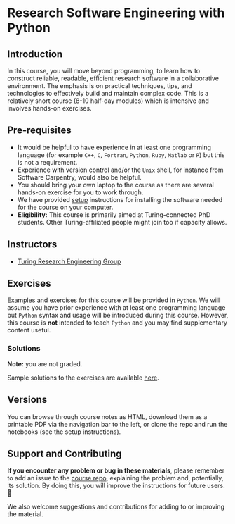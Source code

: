 # Research Software Engineering with Python

## Introduction

In this course, you will move beyond programming, to learn how to construct reliable, readable, efficient research software in a collaborative environment.
The emphasis is on practical techniques, tips, and technologies to effectively build and maintain complex code.
This is a relatively short course (8-10 half-day modules) which is intensive and involves hands-on exercises.

## Pre-requisites

- It would be helpful to have experience in at least one programming language (for example `C++`, `C`, `Fortran`, `Python`, `Ruby`, `Matlab` or `R`) but this is not a requirement.
- Experience with version control and/or the `Unix` shell, for instance from Software Carpentry, would also be helpful.
- You should bring your own laptop to the course as there are several hands-on exercise for you to work through.
- We have provided [setup](course_prerequisites/index.md) instructions for installing the software needed for the course on your computer.
- **Eligibility:** This course is primarily aimed at Turing-connected PhD students. Other Turing-affiliated people might join too if capacity allows.

## Instructors

- [Turing Research Engineering Group](https://www.turing.ac.uk/research/research-engineering)

## Exercises

Examples and exercises for this course will be provided in `Python`.
We will assume you have prior experience with at least one programming language but `Python` syntax and usage will be introduced during this course.
However, this course is **not** intended to teach `Python` and you may find supplementary content useful.

### Solutions

**Note:** you are not graded.

Sample solutions to the exercises are available [here](solutions/index.md).

## Versions

You can browse through course notes as HTML, download them as a printable PDF via the navigation bar to the left, or clone the repo and run the notebooks (see the setup instructions).

## Support and Contributing

**If you encounter any problem or bug in these materials**, please remember to add an issue to the [course repo](https://github.com/alan-turing-institute/rse-course), explaining the problem and, potentially, its solution.
By doing this, you will improve the instructions for future users. 🎉

We also welcome suggestions and contributions for adding to or improving the material.
